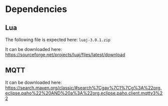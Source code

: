 # Dependencies

## Lua
The following file is expected here:
`luaj-3.0.1.zip`

It can be downloaded here:
https://sourceforge.net/projects/luaj/files/latest/download

## MQTT

It can be downloaded here:
https://search.maven.org/classic/#search%7Cgav%7C1%7Cg%3A%22org.eclipse.paho%22%20AND%20a%3A%22org.eclipse.paho.client.mqttv3%22